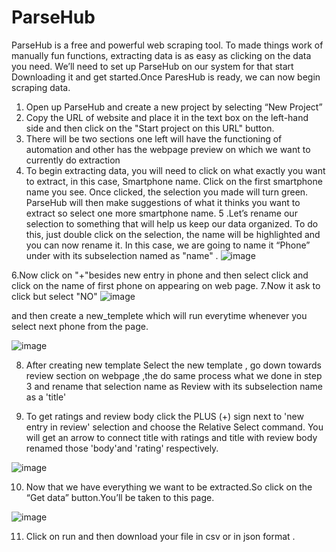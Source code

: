 # ParseHub

ParseHub is a free and powerful web scraping tool. To made things work of manually fun functions, extracting data is as easy as clicking on the data you need.
We’ll need to set up ParseHub on our system for that start Downloading it and get started.Once ParesHub is ready, we can now begin scraping data.
1.  Open up ParseHub and create a new project by selecting “New Project”
2.  Copy the URL of website and place it in the text box on the left-hand side and then click on the "Start project on this URL" button.
3.  There will be two sections one left will have the functioning of automation and other has the webpage preview on which we want to currently do extraction
4. To begin extracting data, you will need to click on what exactly you want to extract, in this case, Smartphone name. Click on the first smartphone name you see.
   Once clicked, the selection you made will turn green. ParseHub will then make suggestions of what it thinks you want to extract so select one more smartphone name.
5 .Let’s rename our selection to something that will help us keep our data organized. To do this, just double click on the selection, the name will be highlighted and you can now     rename it. In this case, we are going to name it “Phone” under with its subselection named as "name" .
                     ![image](https://user-images.githubusercontent.com/56677415/120992993-c2b0e600-c7a0-11eb-935e-1abf4dee9199.png)
                    
6.Now click on "+"besides new entry in phone and then select click and click on the name of first phone on appearing on web page.
7.Now it ask to click but select "NO" 
![image](https://user-images.githubusercontent.com/56677415/120993745-79ad6180-c7a1-11eb-8bf2-49d23b0fd965.png)  

and then create a new_templete which will run everytime whenever you select next phone from the page.

![image](https://user-images.githubusercontent.com/56677415/120993849-8fbb2200-c7a1-11eb-96ec-6fc5f3bd70be.png)

8. After creating new template Select the new template , go down towards review section on webpage ,the do same process what we done in step 3 and rename that selection name as Review with its subselection name as a 'title'
 
9. To get ratings and review body click the PLUS (+) sign next to 'new entry in review' selection and choose the Relative Select command. You will get an arrow to connect title with ratings and title with review body renamed those 'body'and 'rating' respectively.

![image](https://user-images.githubusercontent.com/56677415/120994248-f2142280-c7a1-11eb-9c4c-9e6e884af152.png)

10. Now that we have everything we want to be extracted.So click on the “Get data” button.You’ll be taken to this page.

![image](https://user-images.githubusercontent.com/56677415/120997279-b0d14200-c7a4-11eb-919a-6d51709b04e3.png)

11. Click on run and then download your file in csv or in json format .






